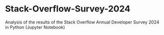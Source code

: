 # Stack-Overflow-Survey-2024
Analysis of the results of the Stack Overflow Annual Developer Survey 2024 in Python (Jupyter Notebook)
